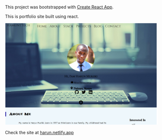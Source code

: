 This project was bootstrapped with [Create React App](https://github.com/facebook/create-react-app).

This is portfolio site built using react.

![Harun Muriiki](https://github.com/Harun281/harun/blob/master/src/images/port.PNG)


Check the site at [harun.netlify.app](https://harun.netlify.app/)